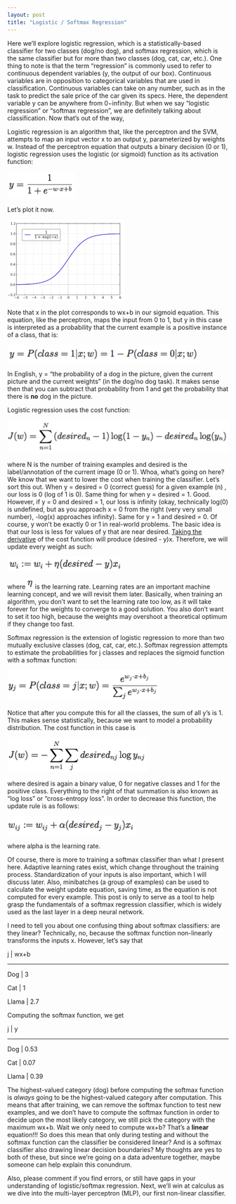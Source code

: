 ```yaml
---
layout: post
title: "Logistic / Softmax Regression"
---
```


Here we’ll explore logistic regression, which is a statistically-based classifier for two classes (dog/no dog), and softmax regression, which is the same classifier but for more than two classes (dog, cat, car, etc.).  One thing to note is that the term “regression” is commonly used to refer to continuous dependent variables (y, the output of our box).  Continuous variables are in opposition to categorical variables that are used in classification.  Continuous variables can take on any number, such as in the task to predict the sale price of the car given its specs.  Here, the dependent variable y can be anywhere from $0-$infinity.  But when we say “logistic regression” or “softmax regression”, we are definitely talking about classification.  Now that’s out of the way,

Logistic regression is an algorithm that, like the perceptron and the SVM, attempts to map an input vector x to an output y, parameterized by weights w.  Instead of the perceptron equation that outputs a binary decision (0 or 1), logistic regression uses the logistic (or sigmoid) function as its activation function:


![Sigmoid](/images/sigmoid.png)

Let’s plot it now.

![Sigmoid Equation](/images/sigmoid_equation.png)

Note that x in the plot corresponds to wx+b in our sigmoid equation.  This equation, like the perceptron, maps the input from 0 to 1, but y in this case is interpreted as a probability that the current example is a positive instance of a class, that is:

![Logistic Probability](/images/logistic_prob.png)

In English, y = “the probability of a dog in the picture, given the current picture and the current weights” (in the dog/no dog task). It makes sense then that you can subtract that probability from 1 and get the probability that there is **no** dog in the picture.

Logistic regression uses the cost function:

![Logistic Cost Function](/images/logistic_cost.png)

where N is the number of training examples and desired is the label/annotation of the current image (0 or 1).  Whoa, what’s going on here?  We know that we want to lower the cost when training the classifier.  Let’s sort this out.  When y = desired = 0 (correct guess) for a given example (n) , our loss is 0 (log of 1 is 0).  Same thing for when y = desired = 1.  Good.  However, if y = 0 and desired = 1, our loss is infinity (okay, technically log(0) is undefined, but as you approach x = 0 from the right (very very small number), -log(x) approaches infinity).  Same for y = 1 and desired = 0.  Of course, y won’t be exactly 0 or 1 in real-world problems.  The basic idea is that our loss is less for values of y that are near desired.  [Taking the derivative]([https://math.stackexchange.com/questions/477207/derivative-of-cost-function-for-logistic-regression) of the cost function will produce (desired - y)x.  Therefore, we will update every weight as such: 

![Logistic weight update](/images/logistic_update.png)

where ![learning rate](/images/learningrate.png) is the learning rate.  Learning rates are an important machine learning concept, and we will revisit them later.  Basically, when training an algorithm, you don’t want to set the learning rate too low, as it will take forever for the weights to converge to a good solution.  You also don’t want to set it too high, because the weights may overshoot a theoretical optimum if they change too fast.  

Softmax regression is the extension of logistic regression to more than two mutually exclusive classes (dog, cat, car, etc.).  Softmax regression attempts to estimate the probabilities for j classes and replaces the sigmoid function with a softmax function:  

![Softmax function](/images/softmax_function.png)

Notice that after you compute this for all the classes, the sum of all y’s is 1.  This makes sense statistically, because we want to model a probability distribution.  The cost function in this case is 

![Softmax cost](/images/softmax_cost.png)

where desired is again a binary value, 0 for negative classes and 1 for the positive class.  Everything to the right of that summation is also known as “log loss” or “cross-entropy loss”. In order to decrease this function, the update rule is as follows:


![Softmax update](/images/softmax_update.png)

where alpha is the learning rate.

Of course, there is more to training a softmax classifier than what I present here.  Adaptive learning rates exist, which change throughout the training process.  Standardization of your inputs is also important, which I will discuss later.  Also, minibatches (a group of examples) can be used to calculate the weight update equation, saving time, as the equation is not computed for every example.  This post is only to serve as a tool to help grasp the fundamentals of a softmax regression classifier, which is widely used as the last layer in a deep neural network.

I need to tell you about one confusing thing about softmax classifiers: are they linear?  Technically, no, because the softmax function non-linearly transforms the inputs x.  However, let’s say that 

j	| wx+b

------------------

Dog	| 3

Cat	| 1

Llama	| 2.7

Computing the softmax function, we get 

j 	| y

------------------

Dog	| 0.53

Cat	| 0.07

Llama	| 0.39

The highest-valued category (dog) before computing the softmax function is *always* going to be the highest-valued category after computation.  This means that after training, we can remove the softmax function to test new examples, and we don’t have to compute the softmax function in order to decide upon the most likely category, we still pick the category with the maximum wx+b.  Wait we only need to compute wx+b? That’s a **linear** equation!!!  So does this mean that only during testing and without the softmax function can the classifier be considered linear?  And is a softmax classifier also drawing linear decision boundaries?  My thoughts are yes to both of these, but since we’re going on a data adventure together, maybe someone can help explain this conundrum.  

Also, please comment if you find errors, or still have gaps in your understanding of logistic/softmax regression.  Next, we’ll win at calculus as we dive into the multi-layer perceptron (MLP), our first non-linear classifier.

